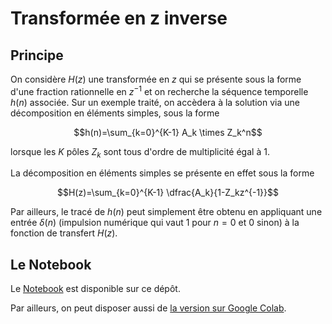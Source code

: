 # Transformée en z inverse

## Principe

On considère $H(z)$ une transformée en $z$ qui se présente sous la forme d'une fraction rationnelle en $z^{-1}$ et on recherche la séquence temporelle $h(n)$ associée. Sur un exemple traité, on accèdera à la solution via une décomposition en éléments simples, sous la forme

$$h(n)=\sum_{k=0}^{K-1} A_k \times Z_k^n$$

lorsque les $K$ pôles $Z_k$ sont tous d'ordre de multiplicité égal à 1.

La décomposition en éléments simples se présente en effet sous la forme

$$H(z)=\sum_{k=0}^{K-1} \dfrac{A_k}{1-Z_kz^{-1}}$$

Par ailleurs, le tracé de $h(n)$ peut simplement être obtenu en appliquant une entrée $\delta(n)$ (impulsion numérique qui vaut $1$ pour $n=0$ et $0$ sinon) à la fonction de transfert $H(z)$.

## Le Notebook

Le [Notebook](tzinv.ipynb) est disponible sur ce dépôt.

Par ailleurs, on peut disposer aussi de [la version sur Google Colab](https://colab.research.google.com/drive/1SX8pW15GO1v-1lPUa5QzlkLz-NX1Wcjw?usp=drive_link).
